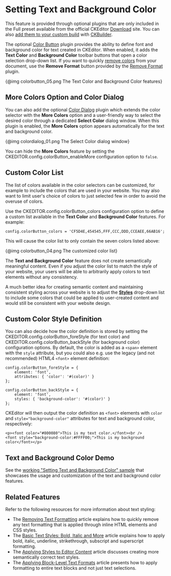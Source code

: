 <!--
Copyright (c) 2003-2015, CKSource - Frederico Knabben. All rights reserved.
For licensing, see LICENSE.md.
-->

# Setting Text and Background Color

<p class="requirements">
	This feature is provided through optional plugins that are only included in the Full preset available from the official CKEditor <a href="http://ckeditor.com/download">Download</a> site. You can also <a href="#!/guide/dev_plugins">add them to your custom build</a> with <a href="http://ckeditor.com/builder">CKBuilder</a>.
</p>

The optional [Color Button](http://ckeditor.com/addon/colorbutton) plugin provides the ability to define font and background color for text created in CKEditor. When enabled, it adds the **Text Color** and **Background Color** toolbar buttons that open a color selection drop-down list. If you want to quickly [remove colors](#!/guide/dev_removeformat) from your document, use the **Remove Format** button provided by the [Remove Format](http://ckeditor.com/addon/removeformat) plugin.

{@img colorbutton_05.png The Text Color and Background Color features}

## More Colors Option and Color Dialog

You can also add the optional [Color Dialog](http://ckeditor.com/addon/colordialog) plugin which extends the color selector with the **More Colors** option and a user-friendly way to select the desired color through a dedicated **Select Color** dialog window. When this plugin is enabled, the **More Colors** option appears automatically for the text and background color. 

{@img colordialog_01.png The Select Color dialog window}

You can hide the **More Colors** feature by setting the CKEDITOR.config.colorButton_enableMore configuration option to `false`.

## Custom Color List

The list of colors available in the color selectors can be customized, for example to include the colors that are used in your website. You may also want to limit user's choice of colors to just selected few in order to avoid the overuse of colors.

Use the CKEDITOR.config.colorButton_colors configuration option to define a custom list available in the **Text Color** and **Background Color** features. For example:

	config.colorButton_colors = 'CF5D4E,454545,FFF,CCC,DDD,CCEAEE,66AB16';

This will cause the color list to only contain the seven colors listed above:

{@img colorbutton_04.png The customized color list}

<div class="tip">
	<p>
		The <strong>Text and Background Color</strong> feature does not create semantically meaningful content. Even if you adjust the color list to match the style of your website, your users will be able to arbitrarily apply colors to text elements without any consistency.
	</p>
	<p>
		A much better idea for creating semantic content and maintaining consistent styling across your website is to adjust the <strong><a href="#!/guide/dev_styles">Styles</a></strong> drop-down list to include some colors that could be applied to user-created content and would still be consistent with your website design.
	</p>
</div>

## Custom Color Style Definition

You can also decide how the color definition is stored by setting the CKEDITOR.config.colorButton_foreStyle (for text color) and CKEDITOR.config.colorButton_backStyle (for background color) configuration options. By default, the color is added as a `<span>` element with the `style` attribute, but you could also e.g. use the legacy (and not recommended) HTML4 `<font>` element definition:

	config.colorButton_foreStyle = {
		element: 'font',
		attributes: { 'color': '#(color)' }
	};
	
	config.colorButton_backStyle = {
    	element: 'font',
    	styles: { 'background-color': '#(color)' }
	};

CKEditor will then output the color definition as `<font>` elements with `color` and `style="background-color"` attributes for text and background color, respectively:

	<p><font color="#800080">This is my text color.</font><br />
	<font style="background-color:#FFFF00;">This is my background color</font></p>

## Text and Background Color Demo 

See the [working "Setting Text and Background Color" sample](http://sdk.ckeditor.com/samples/colorbutton.html) that showcases the usage and customization of the text and background color features.

## Related Features

Refer to the following resources for more information about text styling:

* The [Removing Text Formatting](#!/guide/dev_removeformat) article explains how to quickly remove any text formatting that is applied through inline HTML elements and CSS styles.
* The [Basic Text Styles: Bold, Italic and More](#!/guide/dev_basicstyles) article explains how to apply bold, italic, underline, strikethrough, subscript and superscript formatting.
* The [Applying Styles to Editor Content](#!/guide/dev_styles) article discusses creating more semantically correct text styles.
* The [Applying Block-Level Text Formats](#!/guide/dev_format) article presents how to apply formatting to entire text blocks and not just text selections.
